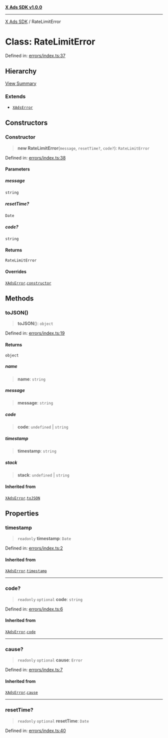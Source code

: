 [**X Ads SDK v1.0.0**](../README.md)

***

[X Ads SDK](../globals.md) / RateLimitError

# Class: RateLimitError

Defined in: [errors/index.ts:37](https://github.com/kage1020/x-ads-sdk/blob/main/src/errors/index.ts#L37)

## Hierarchy

[View Summary](../hierarchy.md)

### Extends

- [`XAdsError`](XAdsError.md)

## Constructors

### Constructor

> **new RateLimitError**(`message`, `resetTime?`, `code?`): `RateLimitError`

Defined in: [errors/index.ts:38](https://github.com/kage1020/x-ads-sdk/blob/main/src/errors/index.ts#L38)

#### Parameters

##### message

`string`

##### resetTime?

`Date`

##### code?

`string`

#### Returns

`RateLimitError`

#### Overrides

[`XAdsError`](XAdsError.md).[`constructor`](XAdsError.md#constructor)

## Methods

### toJSON()

> **toJSON**(): `object`

Defined in: [errors/index.ts:19](https://github.com/kage1020/x-ads-sdk/blob/main/src/errors/index.ts#L19)

#### Returns

`object`

##### name

> **name**: `string`

##### message

> **message**: `string`

##### code

> **code**: `undefined` \| `string`

##### timestamp

> **timestamp**: `string`

##### stack

> **stack**: `undefined` \| `string`

#### Inherited from

[`XAdsError`](XAdsError.md).[`toJSON`](XAdsError.md#tojson)

## Properties

### timestamp

> `readonly` **timestamp**: `Date`

Defined in: [errors/index.ts:2](https://github.com/kage1020/x-ads-sdk/blob/main/src/errors/index.ts#L2)

#### Inherited from

[`XAdsError`](XAdsError.md).[`timestamp`](XAdsError.md#timestamp)

***

### code?

> `readonly` `optional` **code**: `string`

Defined in: [errors/index.ts:6](https://github.com/kage1020/x-ads-sdk/blob/main/src/errors/index.ts#L6)

#### Inherited from

[`XAdsError`](XAdsError.md).[`code`](XAdsError.md#code)

***

### cause?

> `readonly` `optional` **cause**: `Error`

Defined in: [errors/index.ts:7](https://github.com/kage1020/x-ads-sdk/blob/main/src/errors/index.ts#L7)

#### Inherited from

[`XAdsError`](XAdsError.md).[`cause`](XAdsError.md#cause)

***

### resetTime?

> `readonly` `optional` **resetTime**: `Date`

Defined in: [errors/index.ts:40](https://github.com/kage1020/x-ads-sdk/blob/main/src/errors/index.ts#L40)
